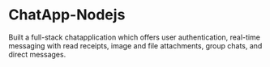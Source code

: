 # ChatApp-Nodejs
Built a full-stack chatapplication which offers user authentication, real-time messaging with read receipts, image and file attachments, group chats, and direct messages.
